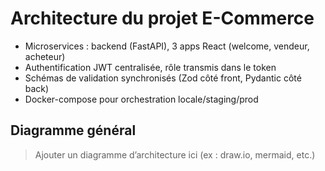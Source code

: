 # Architecture du projet E-Commerce

- Microservices : backend (FastAPI), 3 apps React (welcome, vendeur, acheteur)
- Authentification JWT centralisée, rôle transmis dans le token
- Schémas de validation synchronisés (Zod côté front, Pydantic côté back)
- Docker-compose pour orchestration locale/staging/prod

## Diagramme général

> Ajouter un diagramme d’architecture ici (ex : draw.io, mermaid, etc.)
